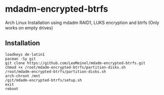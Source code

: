 # mdadm-encrypted-btrfs
Arch Linux Installation using mdadm RAID1, LUKS encryption and btrfs (Only works on empty drives)

## Installation

```
loadkeys de-latin1
pacman -Sy git
git clone https://github.com/LeoMeinel/mdadm-encrypted-btrfs.git
chmod +x /root/mdadm-encrypted-btrfs/partition-disks.sh
/root/mdadm-encrypted-btrfs/partition-disks.sh
arch-chroot /mnt
/git/mdadm-encrypted-btrfs/setup.sh
exit
reboot
```
